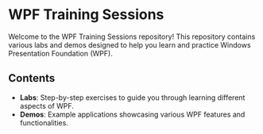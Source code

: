 # WPF Training Sessions

Welcome to the WPF Training Sessions repository! This repository contains various labs and demos designed to help you learn and practice Windows Presentation Foundation (WPF).

## Contents

- **Labs**: Step-by-step exercises to guide you through learning different aspects of WPF.
- **Demos**: Example applications showcasing various WPF features and functionalities.
